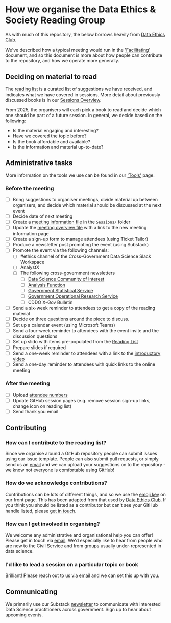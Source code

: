 # How we organise the Data Ethics & Society Reading Group

As with much of this repository, the below borrows heavily from [Data Ethics Club](https://github.com/very-good-science/data-ethics-club).

We've described how a typical meeting would run in the ['Facilitating'](./facilitating.md) document, and so this document is more about how people can contribute to the repository, and how we operate more generally.

## Deciding on material to read

The [reading list](/READING-LIST.md) is a curated list of suggestions we have received, and indicates what we have covered in sessions. More detail about previously discussed books is in our [Sessions Overview](/SESSIONS.md).

From 2025, the organisers will each pick a book to read and decide which one should be part of a future session. In general, we decide based on the following:
- Is the material engaging and interesting?
- Have we covered the topic before?
- Is the book affordable and available?
- Is the information and material up-to-date?

## Administrative tasks

More information on the tools we use can be found in our ['Tools'](./tools.md) page.

### Before the meeting

- [ ] Bring suggestions to organiser meetings, divide material up between organisers, and decide which material should be discussed at the next event
- [ ] Decide date of next meeting
- [ ] Create a [meeting information file](./../Sessions/session-template.md) in the `Sessions/` folder
- [ ] Update the [meeting overview file](./../SESSIONS.md) with a link to the new meeting information page
- [ ] Create a sign-up form to manage attendees (using Ticket Tailor)
- [ ] Produce a newsletter post promoting the event (using Substack)
- [ ] Promote the event via the following channels:
  - [ ] #ethics channel of the Cross-Government Data Science Slack Workspace
  - [ ] AnalystX
  - [ ] The following cross-government newsletters
    - [ ] [Data Science Community of Interest](https://datasciencecampus.ons.gov.uk/capability/cross-government-and-public-sector-data-science-community/)
    - [ ] [Analysis Function](https://analysisfunction.civilservice.gov.uk/newsletter/)
    - [ ] [Government Statistical Service](https://analysisfunction.civilservice.gov.uk/government-statistical-service-and-statistician-group/get-involved/subscribe-to-the-government-statistical-service-gss-newsletter/)
    - [ ] [Government Operational Research Service](http://www.operational-research.gov.uk/recruitment/)
    - [ ] CDDO X-Gov Bulletin
- [ ] Send a six-week reminder to attendees to get a copy of the reading material
- [ ] Decide on three questions around the piece to discuss.
- [ ] Set up a calendar event (using Microsoft Teams)
- [ ] Send a four-week reminder to attendees with the event invite and the discussion questions
- [ ] Set up slido with items pre-populated from the [Reading List](./../READING-LIST.md)
- [ ] Prepare slides if required
- [ ] Send a one-week reminder to attendees with a link to the [introductory video](https://www.youtube.com/watch?v=nuWOeRx26iw)
- [ ] Send a one-day reminder to attendees with quick links to the online meeting

### After the meeting

- [ ] Upload [attendee numbers](/Sessions/attendance.csv)
- [ ] Update GitHub session pages (e.g. remove session sign-up links, change icon on reading list)
- [ ] Send thank you email

## Contributing

### How can I contribute to the reading list?

Since we organise around a GitHub repository people can submit issues using our issue template. People can also submit pull requests, or simply send us an [email](mailto:xgov-data-ethics@proton.me) and we can upload your suggestions on to the repository - we know not everyone is comfortable using GitHub!

### How do we acknowledge contributions?

Contributions can be lots of different things, and so we use the [emoji key](/README.md#emoji-key) on our front page. This has been adapted from that used by [Data Ethics Club](https://github.com/very-good-science/data-ethics-club). If you think you should be listed as a contributor but can't see your GitHub handle listed, please [get in touch](mailto:xgov-data-ethics@proton.me).

### How can I get involved in organising?

We welcome any administrative and organisational help you can offer! Please get in touch via [email](mailto:xgov-data-ethics@proton.me). We'd especially like to hear from people who are new to the Civil Service and from groups usually under-represented in data science.

### I'd like to lead a session on a particular topic or book

Brilliant! Please reach out to us via [email](mailto:xgov-data-ethics@proton.me) and we can set this up with you.

## Communicating

We primarily use our Substack [newsletter](https://xgovdataethics.substack.com/) to communicate with interested Data Science practitioners across government. Sign up to hear about upcoming events.
